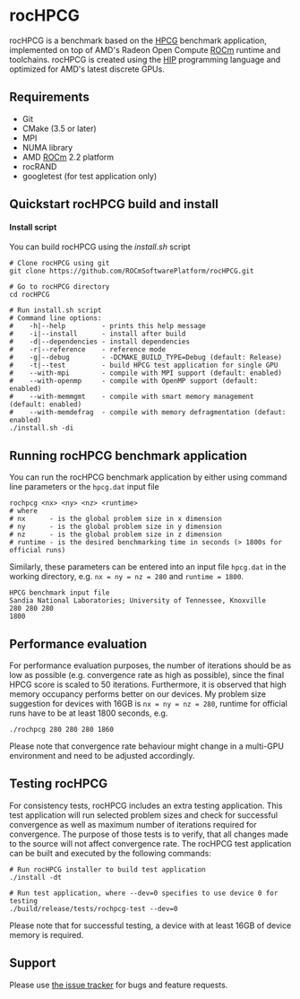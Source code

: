 # rocHPCG
rocHPCG is a benchmark based on the [HPCG][] benchmark application, implemented on top of AMD's Radeon Open Compute [ROCm][] runtime and toolchains. rocHPCG is created using the [HIP][] programming language and optimized for AMD's latest discrete GPUs.

## Requirements
* Git
* CMake (3.5 or later)
* MPI
* NUMA library
* AMD [ROCm] 2.2 platform
* rocRAND
* googletest (for test application only)

## Quickstart rocHPCG build and install

#### Install script
You can build rocHPCG using the *install.sh* script
```
# Clone rocHPCG using git
git clone https://github.com/ROCmSoftwarePlatform/rocHPCG.git

# Go to rocHPCG directory
cd rocHPCG

# Run install.sh script
# Command line options:
#    -h|--help         - prints this help message
#    -i|--install      - install after build
#    -d|--dependencies - install dependencies
#    -r|--reference    - reference mode
#    -g|--debug        - -DCMAKE_BUILD_TYPE=Debug (default: Release)
#    -t|--test         - build HPCG test application for single GPU
#    --with-mpi        - compile with MPI support (default: enabled)
#    --with-openmp     - compile with OpenMP support (default: enabled)
#    --with-memmgmt    - compile with smart memory management (default: enabled)
#    --with-memdefrag  - compile with memory defragmentation (defaut: enabled)
./install.sh -di
```

## Running rocHPCG benchmark application
You can run the rocHPCG benchmark application by either using command line parameters or the `hpcg.dat` input file
```
rochpcg <nx> <ny> <nz> <runtime>
# where
# nx      - is the global problem size in x dimension
# ny      - is the global problem size in y dimension
# nz      - is the global problem size in z dimension
# runtime - is the desired benchmarking time in seconds (> 1800s for official runs)
```

Similarly, these parameters can be entered into an input file `hpcg.dat` in the working directory, e.g. `nx = ny = nz = 280` and `runtime = 1800`.
```
HPCG benchmark input file
Sandia National Laboratories; University of Tennessee, Knoxville
280 280 280
1800
```

## Performance evaluation
For performance evaluation purposes, the number of iterations should be as low as possible (e.g. convergence rate as high as possible), since the final HPCG score is scaled to 50 iterations.
Furthermore, it is observed that high memory occupancy performs better on our devices. My problem size suggestion for devices with 16GB is `nx = ny = nz = 280`, runtime for official runs have to be at least 1800 seconds, e.g.
```
./rochpcg 280 280 280 1860
```
Please note that convergence rate behaviour might change in a multi-GPU environment and need to be adjusted accordingly.

## Testing rocHPCG
For consistency tests, rocHPCG includes an extra testing application. This test application will run selected problem sizes and check for successful convergence as well as maximum number of iterations required for convergence. The purpose of those tests is to verify, that all changes made to the source will not affect convergence rate.
The rocHPCG test application can be built and executed by the following commands:
```
# Run rocHPCG installer to build test application
./install -dt

# Run test application, where --dev=0 specifies to use device 0 for testing
./build/release/tests/rochpcg-test --dev=0
```
Please note that for successful testing, a device with at least 16GB of device memory is required.

## Support
Please use [the issue tracker][] for bugs and feature requests.

[HPCG]: https://www.hpcg-benchmark.org/
[ROCm]: https://github.com/RadeonOpenCompute/ROCm
[HIP]: https://github.com/GPUOpen-ProfessionalCompute-Tools/HIP/
[the issue tracker]: https://github.com/ROCmSoftwarePlatform/rocHPCG/issues
